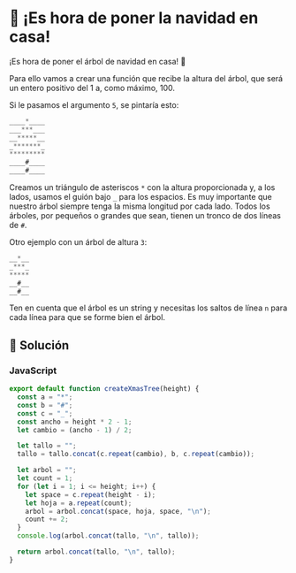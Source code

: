 # 🎄 ¡Es hora de poner la navidad en casa!

¡Es hora de poner el árbol de navidad en casa! 🎄

Para ello vamos a crear una función que recibe la altura del árbol, que será un entero positivo del 1 a, como máximo, 100.

Si le pasamos el argumento `5`, se pintaría esto:

```js
____*____
___***___
__*****__
_*******_
*********
____#____
____#____
```

Creamos un triángulo de asteriscos `*` con la altura proporcionada y, a los lados, usamos el guión bajo `_` para los espacios. Es muy importante que nuestro árbol siempre tenga la misma longitud por cada lado.
Todos los árboles, por pequeños o grandes que sean, tienen un tronco de dos líneas de `#`.

Otro ejemplo con un árbol de altura `3`:

```js
__*__
_***_
*****
__#__
__#__
```

Ten en cuenta que el árbol es un string y necesitas los saltos de línea `n` para cada línea para que se forme bien el árbol.

## 👾 Solución

### JavaScript

```javascript
export default function createXmasTree(height) {
  const a = "*";
  const b = "#";
  const c = "_";
  const ancho = height * 2 - 1;
  let cambio = (ancho - 1) / 2;

  let tallo = "";
  tallo = tallo.concat(c.repeat(cambio), b, c.repeat(cambio));

  let arbol = "";
  let count = 1;
  for (let i = 1; i <= height; i++) {
    let space = c.repeat(height - i);
    let hoja = a.repeat(count);
    arbol = arbol.concat(space, hoja, space, "\n");
    count += 2;
  }
  console.log(arbol.concat(tallo, "\n", tallo));

  return arbol.concat(tallo, "\n", tallo);
}
```
